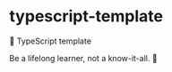 # typescript-template

🌱 TypeScript template


<!-- INSPIRATIONAL_QUOTE_START -->
Be a lifelong learner, not a know-it-all.
🐯
<!-- INSPIRATIONAL_QUOTE_END -->
